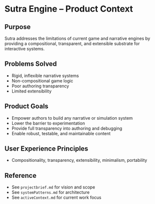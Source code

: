 # Sutra Engine – Product Context

## Purpose

Sutra addresses the limitations of current game and narrative engines by providing a compositional, transparent, and extensible substrate for interactive systems.

## Problems Solved

- Rigid, inflexible narrative systems
- Non-compositional game logic
- Poor authoring transparency
- Limited extensibility

## Product Goals

- Empower authors to build any narrative or simulation system
- Lower the barrier to experimentation
- Provide full transparency into authoring and debugging
- Enable robust, testable, and maintainable content

## User Experience Principles

- Compositionality, transparency, extensibility, minimalism, portability

## Reference

- See `projectbrief.md` for vision and scope
- See `systemPatterns.md` for architecture
- See `activeContext.md` for current work focus
